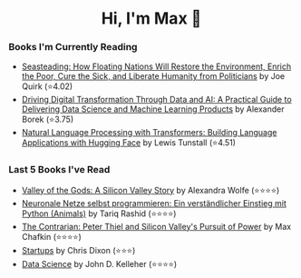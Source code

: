 <h1 align="center">Hi, I'm Max 👋</h1>

<!-- <p align="center">
  <a href="https://discordapp.com/channels/@me/USERID/694118037036466187">
    <img alt="Discord" title="Discord" height="48" width="48" src="assets/discordIcon.svg">
  </a>
</p>-->

### Books I'm Currently Reading

<!-- GOODREADS-LIST:START -->
- [Seasteading: How Floating Nations Will Restore the Environment, Enrich the Poor, Cure the Sick, and Liberate Humanity from Politicians](https://www.goodreads.com/review/show/4260969974?utm_medium=api&utm_source=rss) by Joe Quirk (⭐️4.02)
- [Driving Digital Transformation Through Data and AI: A Practical Guide to Delivering Data Science and Machine Learning Products](https://www.goodreads.com/review/show/4962175150?utm_medium=api&utm_source=rss) by Alexander Borek (⭐️3.75)
- [Natural Language Processing with Transformers: Building Language Applications with Hugging Face](https://www.goodreads.com/review/show/4972039596?utm_medium=api&utm_source=rss) by Lewis Tunstall (⭐️4.51)
<!-- GOODREADS-LIST:END -->
### Last 5 Books I've Read

<!-- GOODREADS-READ-LIST:START -->
- [Valley of the Gods: A Silicon Valley Story](https://www.goodreads.com/review/show/5133971920?utm_medium=api&utm_source=rss) by Alexandra Wolfe (⭐⭐⭐⭐)
- [Neuronale Netze selbst programmieren: Ein verständlicher Einstieg mit Python (Animals)](https://www.goodreads.com/review/show/5141640168?utm_medium=api&utm_source=rss) by Tariq Rashid (⭐⭐⭐⭐)
- [The Contrarian: Peter Thiel and Silicon Valley's Pursuit of Power](https://www.goodreads.com/review/show/4846935648?utm_medium=api&utm_source=rss) by Max Chafkin (⭐⭐⭐⭐)
- [Startups](https://www.goodreads.com/review/show/5021186247?utm_medium=api&utm_source=rss) by Chris Dixon (⭐⭐⭐)
- [Data Science](https://www.goodreads.com/review/show/4363459731?utm_medium=api&utm_source=rss) by John D. Kelleher (⭐⭐⭐⭐)
<!-- GOODREADS-READ-LIST:END -->

